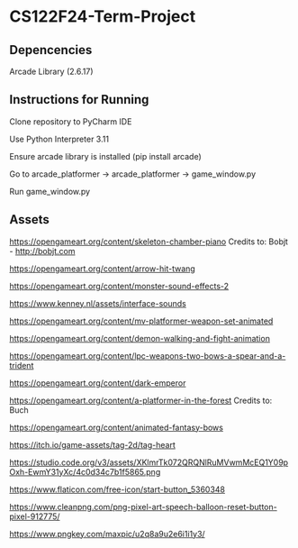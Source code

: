 # CS122F24-Term-Project

## Depencencies
Arcade Library (2.6.17)

## Instructions for Running
Clone repository to PyCharm IDE

Use Python Interpreter 3.11

Ensure arcade library is installed (pip install arcade)

Go to arcade_platformer -> arcade_platformer -> game_window.py

Run game_window.py

## Assets
https://opengameart.org/content/skeleton-chamber-piano Credits to: Bobjt - http://bobjt.com

https://opengameart.org/content/arrow-hit-twang

https://opengameart.org/content/monster-sound-effects-2 

https://www.kenney.nl/assets/interface-sounds

https://opengameart.org/content/mv-platformer-weapon-set-animated

https://opengameart.org/content/demon-walking-and-fight-animation

https://opengameart.org/content/lpc-weapons-two-bows-a-spear-and-a-trident

https://opengameart.org/content/dark-emperor 

https://opengameart.org/content/a-platformer-in-the-forest Credits to: Buch

https://opengameart.org/content/animated-fantasy-bows

https://itch.io/game-assets/tag-2d/tag-heart

https://studio.code.org/v3/assets/XKlmrTk072QRQNlRuMVwmMcEQ1Y09pOxh-EwmY31yXc/4c0d34c7b1f5865.png

https://www.flaticon.com/free-icon/start-button_5360348

https://www.cleanpng.com/png-pixel-art-speech-balloon-reset-button-pixel-912775/

https://www.pngkey.com/maxpic/u2q8a9u2e6i1i1y3/
